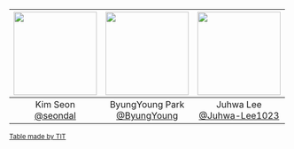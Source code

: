 |<img src="https://avatars.githubusercontent.com/u/75469131?v=4" width="150" height="150"/>|<img src="https://avatars.githubusercontent.com/u/50867167?v=4" width="150" height="150"/>|<img src="https://avatars.githubusercontent.com/u/63584245?v=4" width="150" height="150"/>|
|:-:|:-:|:-:|
|Kim Seon<br/>[@seondal](https://github.com/seondal)|ByungYoung Park<br/>[@ByungYoung](https://github.com/ByungYoung)|Juhwa Lee<br/>[@Juhwa-Lee1023](https://github.com/Juhwa-Lee1023)|

<sub>[Table made by TIT](https://team-info-table.seondal.kr/)</sub>
